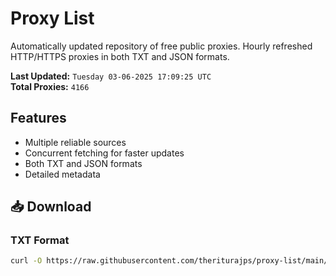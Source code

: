 # Proxy List

Automatically updated repository of free public proxies. Hourly refreshed HTTP/HTTPS proxies in both TXT and JSON formats.

**Last Updated:** `Tuesday 03-06-2025 17:09:25 UTC`  
**Total Proxies:** `4166`

## Features
- Multiple reliable sources
- Concurrent fetching for faster updates
- Both TXT and JSON formats
- Detailed metadata

## 📥 Download

### TXT Format
```bash
curl -O https://raw.githubusercontent.com/theriturajps/proxy-list/main/proxies.txt